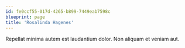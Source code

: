 ```yaml
---
id: fe0ccf55-017d-4265-b899-7449eab7598c
blueprint: page
title: 'Rosalinda Hagenes'
---
```

Repellat minima autem est laudantium dolor. Non aliquam et veniam aut.